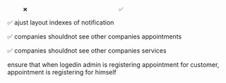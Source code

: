          ❌                             ✅

✅ ajust layout indexes of notification

✅ companies shouldnot see other companies appointments

✅ companies shouldnot see other companies services

ensure that when logedin admin is registering appointment for customer, appointment is registering for himself
